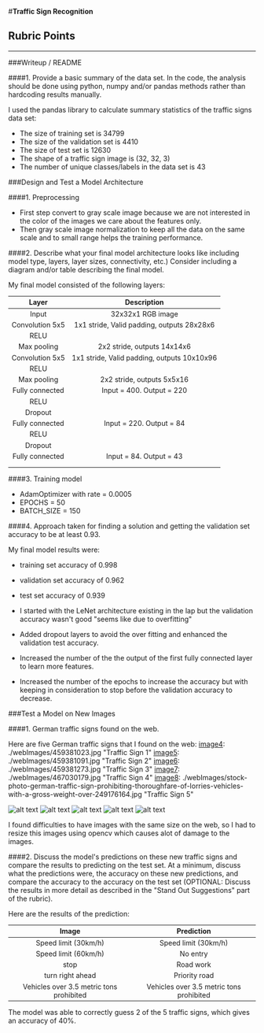 #**Traffic Sign Recognition** 


[//]: # (Image References)

[image1]: ./examples/visualization.jpg "Visualization"
[image2]: ./examples/grayscale.jpg "Grayscaling"
[image3]: ./examples/random_noise.jpg "Random Noise"
[image4]: ./examples/placeholder.png "Traffic Sign 1"
[image5]: ./examples/placeholder.png "Traffic Sign 2"
[image6]: ./examples/placeholder.png "Traffic Sign 3"
[image7]: ./examples/placeholder.png "Traffic Sign 4"
[image8]: ./examples/placeholder.png "Traffic Sign 5"

## Rubric Points

---
###Writeup / README


####1. Provide a basic summary of the data set. In the code, the analysis should be done using python, numpy and/or pandas methods rather than hardcoding results manually.

I used the pandas library to calculate summary statistics of the traffic
signs data set:

* The size of training set is 34799
* The size of the validation set is 4410
* The size of test set is 12630
* The shape of a traffic sign image is (32, 32, 3) 
* The number of unique classes/labels in the data set is 43


###Design and Test a Model Architecture

####1. Preprocessing

* First step convert to gray scale image because we are not interested in the color of the images we care about the features only.
* Then gray scale image normalization to keep all the data on the same scale and to small range helps the training performance.


####2. Describe what your final model architecture looks like including model type, layers, layer sizes, connectivity, etc.) Consider including a diagram and/or table describing the final model.

My final model consisted of the following layers:

| Layer         		|     Description	        					| 
|:---------------------:|:---------------------------------------------:| 
| Input         		| 32x32x1 RGB image   							| 
| Convolution 5x5     	| 1x1 stride, Valid padding, outputs 28x28x6 	|
| RELU					|												|
| Max pooling	      	| 2x2 stride,  outputs 14x14x6 				|
| Convolution 5x5	    | 1x1 stride, Valid padding, outputs 10x10x96 	|
| RELU					|												|
| Max pooling	      	| 2x2 stride,  outputs 5x5x16 				|
| Fully connected		| Input = 400. Output = 220 	|
| RELU					|												|
| Dropout					|											|
| Fully connected		| Input = 220. Output = 84 	|
| RELU					|												|
| Dropout					|											|
| Fully connected		| Input = 84. Output = 43 	|
|						|												|
|						|												|
 


####3. Training model

* AdamOptimizer with rate = 0.0005
* EPOCHS = 50
* BATCH_SIZE = 150


####4. Approach taken for finding a solution and getting the validation set accuracy to be at least 0.93.

My final model results were:

* training set accuracy of 0.998
* validation set accuracy of 0.962 
* test set accuracy of 0.939


* I started with the LeNet architecture existing in the lap but the validation accuracy wasn't good "seems like due to overfitting"
* Added dropout layers to avoid the over fitting and enhanced the validation test accuracy.
* Increased the number of the the output of the first fully connected layer to learn more features.
* Increased the number of the epochs to increase the accuracy but with keeping in consideration to stop before the validation accuracy to decrease.
 
###Test a Model on New Images

####1. German traffic signs found on the web.

Here are five German traffic signs that I found on the web:
[image4]: ./webImages/459381023.jpg "Traffic Sign 1"
[image5]: ./webImages/459381091.jpg "Traffic Sign 2"
[image6]: ./webImages/459381273.jpg "Traffic Sign 3"
[image7]: ./webImages/467030179.jpg "Traffic Sign 4"
[image8]: ./webImages/stock-photo-german-traffic-sign-prohibiting-thoroughfare-of-lorries-vehicles-with-a-gross-weight-over-249176164.jpg "Traffic Sign 5"


![alt text][image4]
![alt text][image5]
![alt text][image6] 
![alt text][image7] 
![alt text][image8]


I found difficulties to have images with the same size on the web, so I had to resize this images using opencv which causes alot of damage to the images.

####2. Discuss the model's predictions on these new traffic signs and compare the results to predicting on the test set. At a minimum, discuss what the predictions were, the accuracy on these new predictions, and compare the accuracy to the accuracy on the test set (OPTIONAL: Discuss the results in more detail as described in the "Stand Out Suggestions" part of the rubric).

Here are the results of the prediction:

| Image			        |     Prediction	        					| 
|:---------------------:|:---------------------------------------------:| 
| Speed limit (30km/h)      	| Speed limit (30km/h)   									| 
| Speed limit (60km/h)     	| No entry 										|
| stop				| Road work										|
| turn right ahead	      	| Priority road					 				|
| Vehicles over 3.5 metric tons prohibited			| Vehicles over 3.5 metric tons prohibited      							|


The model was able to correctly guess 2 of the 5 traffic signs, which gives an accuracy of 40%.


